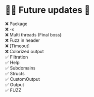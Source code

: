 # 🏊‍♀️ Future updates 👀
❌ Package <br>
❌ -x <extension> <br>
❌ Multi threads (Final boss)  <br>
❌ Fuzz in header  <br>
❌ [Timeout]  <br>
❌ Colorized output  <br>
✅ Filtration  <br>
✅ Help <br>
✅ Subdomains <br>
✅ Structs  <br>
✅ CustomOutput  <br>
✅ Output  <br>
✅ FUZZ  <br>
